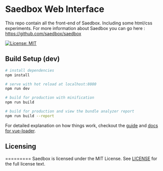 # Saedbox Web Interface

This repo contain all the front-end of Saedbox. Including some html/css experiments. For more information about Saedbox you can go here : https://github.com/saedbox/saedbox

[![License: MIT](https://img.shields.io/badge/License-MIT-yellow.svg)](https://opensource.org/licenses/MIT)

## Build Setup (dev)

``` bash
# install dependencies
npm install

# serve with hot reload at localhost:8080
npm run dev

# build for production with minification
npm run build

# build for production and view the bundle analyzer report
npm run build --report
```

For detailed explanation on how things work, checkout the [guide](http://vuejs-templates.github.io/webpack/) and [docs for vue-loader](http://vuejs.github.io/vue-loader).

## Licensing
=========
Saedbox is licensed under the MIT License. See
[LICENSE](https://github.com/saedbox/saedbox/blob/master/LICENSE) for the full
license text.
